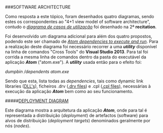 ###SOFTWARE ARCHITECTURE

Como resposta a este tópico, foram desenhados quatro diagramas, sendo estes os correspondentes ao "4+1 view model of software architecture", contudo o [*diagrama de casos de utilização*](https://raw.githubusercontent.com/DiogoXRP/atom/master/ESOF-docs/AtomUseCaseDiagram.jpg) foi desenhado na 2ª **recitation**.

Foi desenvolvido um diagrama adicional para além dos quatro propostos, podendo este ser chamado de [*Atom dependencies to execute and run*](https://raw.githubusercontent.com/DiogoXRP/atom/master/ESOF-docs/AtomDependenciesDiagram.jpg). Para a realização deste diagrama foi necessário recorrer a uma **_utility_** disponível na linha de comandos "Cross Tools" do **Visual Studio 2013**. Para tal foi corrida a mesma linha de comandos dentro da pasta do executável da aplicação **_Atom_** ("atom.exe"). A **_utility_** usada então para o efeito foi:

*dumpbin /dependents atom.exe*

Sendo que esta, lista todas as *dependencies*, tais como dynamic link libraries ([DLL's](https://support.microsoft.com/en-us/kb/815065)), ficheiros .drv ([.drv files](http://file.org/extension/drv)) e .cpl ([.cpl files](https://support.microsoft.com/en-us/kb/149648)), necessárias à execução da aplicação **_Atom_** bem como ao seu funcionamento.

#####[DEPLOYMENT DIAGRAM](https://raw.githubusercontent.com/DiogoXRP/atom/master/ESOF-docs/AtomOriginalDeploymentDiagram.jpg)

Este diagrama mostra a arquitetura da aplicação **_Atom_**, onde para tal é representada a distribuição (*deployment*) de artefactos (software) para alvos de distribuição (*deployment targets*) denominados geralmente por nós (*nodes*).
